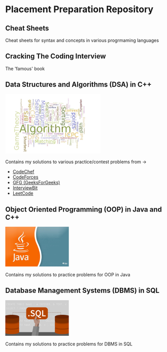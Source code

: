 # Placement Preparation Repository

## Cheat Sheets

Cheat sheets for syntax and concepts in various progrmaming languages

## Cracking The Coding Interview

The 'famous' book

## Data Structures and Algorithms (DSA) in C++

<p align="left">
  <img src="images/cp.jpg" width="300">
</p>

  Contains my solutions to various practice/contest problems from -> 
  
  - [CodeChef](https://www.codechef.com)
  - [CodeForces](https://codeforces.com)
  - [GFG (GeeksForGeeks)](https://www.geeksforgeeks.org)
  - [InterviewBit](https://www.interviewbit.com/practice/)
  - [LeetCode](https://leetcode.com)

## Object Oriented Programming (OOP) in Java and C++

<p align="left">
  <img src="images/oop.jpg" width="200">
</p>
 
  Contains my solutions to practice problems for OOP in Java

## Database Management Systems (DBMS) in SQL

<p align="left">
  <img src="images/sql.jpg" width="200">
 </p>
 
  Contains my solutions to practice problems for DBMS in SQL
